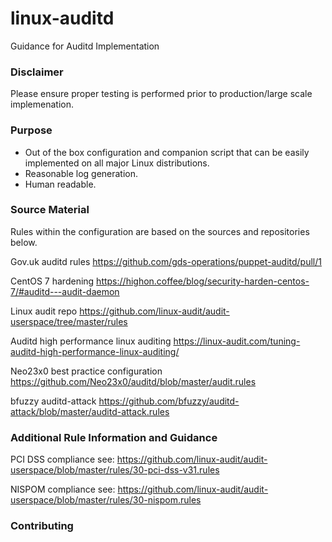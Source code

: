# linux-auditd
Guidance for Auditd Implementation

### Disclaimer

Please ensure proper testing is performed prior to production/large scale implemenation.

### Purpose

- Out of the box configuration and companion script that can be easily implemented on all major Linux distributions.
- Reasonable log generation.
- Human readable.

### Source Material

Rules within the configuration are based on the sources and repositories below.

Gov.uk auditd rules https://github.com/gds-operations/puppet-auditd/pull/1

CentOS 7 hardening https://highon.coffee/blog/security-harden-centos-7/#auditd---audit-daemon

Linux audit repo https://github.com/linux-audit/audit-userspace/tree/master/rules

Auditd high performance linux auditing https://linux-audit.com/tuning-auditd-high-performance-linux-auditing/

Neo23x0 best practice configuration https://github.com/Neo23x0/auditd/blob/master/audit.rules

bfuzzy auditd-attack https://github.com/bfuzzy/auditd-attack/blob/master/auditd-attack.rules


### Additional Rule Information and Guidance

PCI DSS compliance see: https://github.com/linux-audit/audit-userspace/blob/master/rules/30-pci-dss-v31.rules

NISPOM compliance see: https://github.com/linux-audit/audit-userspace/blob/master/rules/30-nispom.rules

### Contributing

